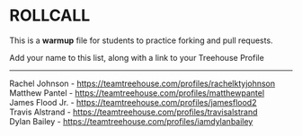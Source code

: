 # ROLLCALL

This is a **warmup** file for students to practice forking and pull requests.

Add your name to this list, along with a link to your Treehouse Profile

---

Rachel Johnson - https://teamtreehouse.com/profiles/rachelktyjohnson  
Matthew Pantel - https://teamtreehouse.com/profiles/matthewpantel  
James Flood Jr. - https://teamtreehouse.com/profiles/jamesflood2  
Travis Alstrand - https://teamtreehouse.com/profiles/travisalstrand  
Dylan Bailey - https://teamtreehouse.com/profiles/iamdylanbailey
